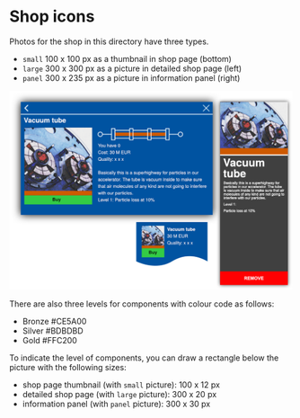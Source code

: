 # Shop icons

Photos for the shop in this directory have three types.

- `small` 100 x 100 px as a thumbnail in shop page (bottom)
- `large` 300 x 300 px as a picture in detailed shop page (left)
- `panel` 300 x 235 px as a picture in information panel (right)

![alt text](/images/shop/description.png "Logo Title Text 1")

There are also three levels for components with colour code as follows:

- Bronze #CE5A00
- Silver #BDBDBD
- Gold #FFC200

To indicate the level of components, you can draw a rectangle below the picture with the following sizes:
- shop page thumbnail (with `small` picture): 100 x 12 px
- detailed shop page (with `large` picture): 300 x 20 px
- information panel (with `panel` picture): 300 x 30 px